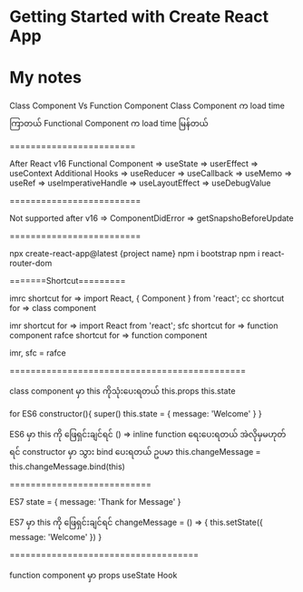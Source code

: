 # Getting Started with Create React App
# My notes
Class Component Vs Function Component
Class Component က load time ကြာတယ်
Functional Component က load time မြန်တယ်

========================

After React v16
Functional Component
=> useState
=> userEffect
=> useContext
Additional Hooks
=> useReducer
=> useCallback
=> useMemo
=> useRef
=> useImperativeHandle
=> useLayoutEffect
=> useDebugValue

=========================

Not supported after v16
=> ComponentDidError
=> getSnapshoBeforeUpdate

=========================

npx create-react-app@latest {project name}
npm i bootstrap
npm i react-router-dom

=======Shortcut=========

imrc shortcut for => import React, { Component } from 'react';
cc shortcut for => class component

imr shortcut for => import React from 'react';
sfc shortcut for => function component
rafce shortcut for => function component

imr, sfc = rafce

=============================================

class component မှာ this ကိုသုံးပေးရတယ်
this.props
this.state

for ES6
constructor(){
	super()
	this.state = {
		message: 'Welcome'
	}
}

ES6 မှာ this ကို ဖြေရှင်းချင်ရင် () => inline function ရေးပေးရတယ် အဲလိုမှမဟုတ်ရင် constructor မှာ သွား bind ပေးရတယ်
ဥပမာ this.changeMessage = this.changeMessage.bind(this)

===========================

ES7
state = {
        	message: 'Thank for Message'
    	}

ES7 မှာ this ကို ဖြေရှင်းချင်ရင် changeMessage = () => {
	this.setState({
		message: 'Welcome'
	})
}


====================================

function component မှာ
props
useState Hook








